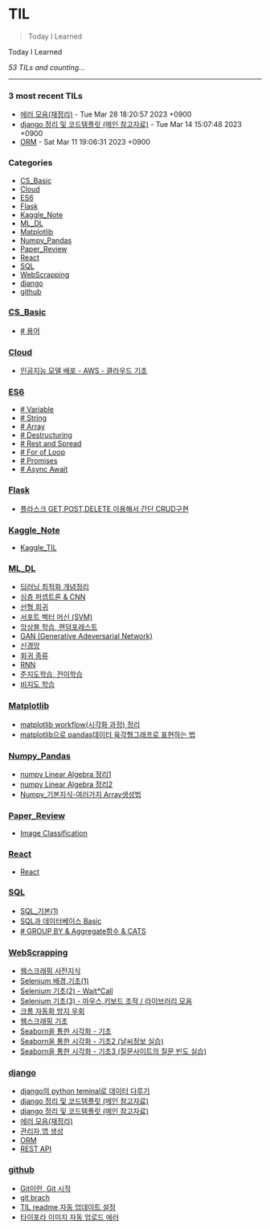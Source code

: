 # TIL
> Today I Learned

Today I Learned


_53 TILs and counting..._

---

### 3 most recent TILs

- [에러 모음(재정리)](django/error.md) - Tue Mar 28 18:20:57 2023 +0900
- [django 정리 및 코드템플릿 (메인 참고자료)](django/drf.md) - Tue Mar 14 15:07:48 2023 +0900
- [ORM](django/orm.md) - Sat Mar 11 19:06:31 2023 +0900

### Categories

- [CS_Basic](#CS_Basic)
- [Cloud](#Cloud)
- [ES6](#ES6)
- [Flask](#Flask)
- [Kaggle_Note](#Kaggle_Note)
- [ML_DL](#ML_DL)
- [Matplotlib](#Matplotlib)
- [Numpy_Pandas](#Numpy_Pandas)
- [Paper_Review](#Paper_Review)
- [React](#React)
- [SQL](#SQL)
- [WebScrapping](#WebScrapping)
- [django](#django)
- [github](#github)

### [CS_Basic](#CS_Basic)
- [# 용어](CS_Basic/Q.md)

### [Cloud](#Cloud)
- [인공지능 모델 배포 - AWS - 클라우드 기초](Cloud/Basic.md)

### [ES6](#ES6)
- [# Variable](ES6/js_basic.md)
- [# String](ES6/js_basic2.md)
- [# Array](ES6/js_basic3.md)
- [# Destructuring](ES6/js_basic4.md)
- [# Rest and Spread](ES6/js_basic5.md)
- [# For of Loop](ES6/js_basic6.md)
- [# Promises](ES6/js_basic7.md)
- [# Async Await](ES6/js_basic8.md)

### [Flask](#Flask)
- [플라스크 GET,POST,DELETE 이용해서 간단 CRUD구현](Flask/flask_prac1.md)

### [Kaggle_Note](#Kaggle_Note)
- [Kaggle_TIL](Kaggle_Note/kaggle_til.md)

### [ML_DL](#ML_DL)
- [딥러닝 최적화 개념정리](ML_DL/DL_opt.md)
- [심층 퍼셉트론 & CNN](ML_DL/DMLP_CNN.md)
- [선형 회귀](ML_DL/Linear_regression.md)
- [서포트 벡터 머신 (SVM)](ML_DL/SVM.md)
- [앙상블 학습, 랜덤포레스트](ML_DL/ensemble.md)
- [GAN (Generative Adeversarial Network)](ML_DL/gan.md)
- [신경망](ML_DL/nn.md)
- [회귀 종류](ML_DL/regressions.md)
- [RNN](ML_DL/rnn.md)
- [준지도학습, 전이학습](ML_DL/semi-supervised-learning.md)
- [비지도 학습](ML_DL/unsupervised_learning.md)

### [Matplotlib](#Matplotlib)
- [matplotlib workflow(시각화 과정) 정리](Matplotlib/matplotlib_workflow.md)
- [matplotlib으로 pandas데이터 육각형그래프로 표현하는 법](Matplotlib/polar_matplotlib.md)

### [Numpy_Pandas](#Numpy_Pandas)
- [numpy Linear Algebra 정리1](Numpy_Pandas/np_linalg1.md)
- [numpy Linear Algebra 정리2](Numpy_Pandas/np_linalg2.md)
- [Numpy_기본지식-여러가지 Array생성법](Numpy_Pandas/numpy_basic.md)

### [Paper_Review](#Paper_Review)
- [Image Classification](Paper_Review/summary.md)

### [React](#React)
- [React](React/react.md)

### [SQL](#SQL)
- [SQL_기본(1)](SQL/sql_1.md)
- [SQL과 데이터베이스 Basic](SQL/sql_basic.md)
- [# GROUP BY & Aggregate함수 & CATS](SQL/sql_groupby.md)

### [WebScrapping](#WebScrapping)
- [웹스크래핑 사전지식](WebScrapping/Background_Knowlege.md)
- [Selenium 배경,기초(1)](WebScrapping/Selenium1.md)
- [Selenium 기초(2) - Wait*Call](WebScrapping/Selenium2.md)
- [Selenium 기초(3) - 마우스,키보드 조작 / 라이브러리 모음](WebScrapping/Selenium3.md)
- [크롬 자동화 방지 우회](WebScrapping/chrome_1.md)
- [웹스크래핑 기초](WebScrapping/scrapping_basic.md)
- [Seaborn을 통한 시각화 - 기초](WebScrapping/seaborn.md)
- [Seaborn을 통한 시각화 - 기초2 (날씨정보 실습)](WebScrapping/seaborn2.md)
- [Seaborn을 통한 시각화 - 기초3 (질문사이트의 질문 빈도 실습)](WebScrapping/seaborn3.md)

### [django](#django)
- [django의 python teminal로 데이터 다루기](django/django_datacontrol.md)
- [django 정리 및 코드템플릿 (메인 참고자료)](django/django_flow.md)
- [django 정리 및 코드템플릿 (메인 참고자료)](django/drf.md)
- [에러 모음(재정리)](django/error.md)
- [관리자,앱 생성](django/make_app.md)
- [ORM](django/orm.md)
- [REST API](django/rest.md)

### [github](#github)
- [Git이란, Git 시작](github/git_basic.md)
- [git brach](github/git_branch.md)
- [TIL readme 자동 업데이트 설정](github/github_TIL_Readme_Auto업데이트.md)
- [타이포라 이미지 자동 업로드 에러](github/typora_token.md)

[1]: https://simonwillison.net/2020/Apr/20/self-rewriting-readme/
[2]: https://github.com/jbranchaud/til


